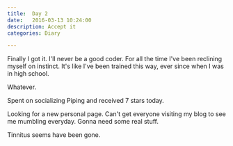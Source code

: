 ```yaml
---
title:  Day 2
date:   2016-03-13 10:24:00
description: Accept it
categories: Diary

---
```


Finally I got it. I'll never be a good coder. For all the time I've been reclining myself on instinct. It's like I've been trained this way, ever since when I was in high school.

Whatever. 

Spent on socializing Piping and received 7 stars today. 

Looking for a new personal page. Can't get everyone visiting my blog to see me mumbling everyday. Gonna need some real stuff. 

Tinnitus seems have been gone. 